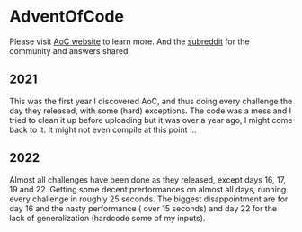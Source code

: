 # AdventOfCode

Please visit [AoC website](https://adventofcode.com/) to learn more.
And the [subreddit](https://www.reddit.com/r/adventofcode/) for the community and answers shared.
 
## 2021 
This was the first year I discovered AoC, and thus doing every challenge the day they released, with some (hard) exceptions.
The code was a mess and I tried to clean it up before uploading but it was over a year ago, I might come back to it.
It might not even compile at this point ...

## 2022
Almost all challenges have been done as they released, except days 16, 17, 19 and 22.
Getting some decent prerformances on almost all days, running every challenge in roughly 25 seconds.
The biggest disappointment are for day 16 and the nasty performance ( over 15 seconds) and day 22 for the lack of generalization (hardcode some of my inputs).
